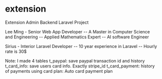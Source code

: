# extension
Extension Admin Backend Laravel Project

Lee Ming - Senior Web App Developer
  -- A Master in Computer Science and Engineering
  -- Applied Mathematics Expert
  -- AI software Engineer

Sirius - Interior Laravel Developer
  -- 10 year experience in Laravel
  -- Hourly rate is 30$

Note:
I made 4 tables
t_paypal: save paypal transaction id and history
t_card_info: save users card info. Exactly stripe_id
t_card_payment: history of payments using card
plan: Auto card payment plan